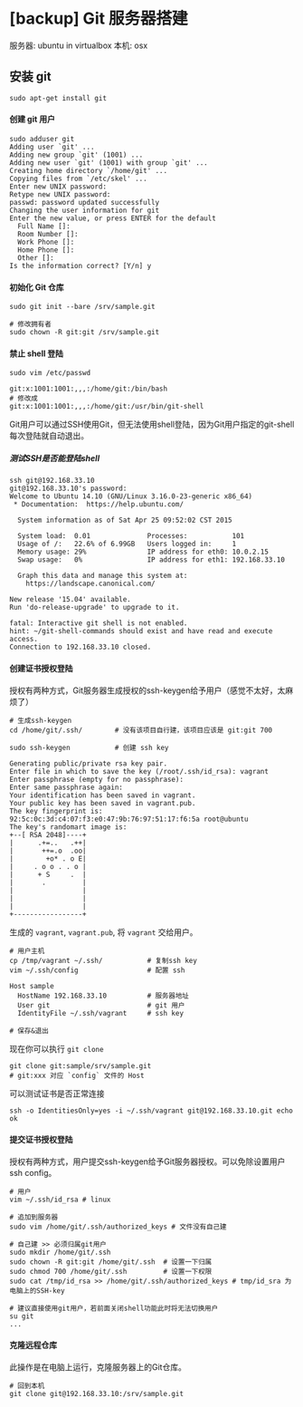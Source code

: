<!-- title: [backup] Git 服务器搭建 -->
<!-- author: <David Jones qowera@qq.com> -->
<!-- update: 2015年04月25日12:51:19 -->

# [backup] Git 服务器搭建

服务器: ubuntu in virtualbox
本机: osx

## 安装 git

```
sudo apt-get install git
```

#### 创建 git 用户

```
sudo adduser git
Adding user `git' ...
Adding new group `git' (1001) ...
Adding new user `git' (1001) with group `git' ...
Creating home directory `/home/git' ...
Copying files from `/etc/skel' ...
Enter new UNIX password:
Retype new UNIX password:
passwd: password updated successfully
Changing the user information for git
Enter the new value, or press ENTER for the default
  Full Name []:
  Room Number []:
  Work Phone []:
  Home Phone []:
  Other []:
Is the information correct? [Y/n] y
```

#### 初始化 Git 仓库

```
sudo git init --bare /srv/sample.git

# 修改拥有者
sudo chown -R git:git /srv/sample.git 
```

#### 禁止 shell 登陆

```
sudo vim /etc/passwd

git:x:1001:1001:,,,:/home/git:/bin/bash
# 修改成
git:x:1001:1001:,,,:/home/git:/usr/bin/git-shell
```

Git用户可以通过SSH使用Git，但无法使用shell登陆，因为Git用户指定的git-shell每次登陆就自动退出。

##### 测试SSH是否能登陆shell
```
ssh git@192.168.33.10
git@192.168.33.10's password:
Welcome to Ubuntu 14.10 (GNU/Linux 3.16.0-23-generic x86_64)
 * Documentation:  https://help.ubuntu.com/

  System information as of Sat Apr 25 09:52:02 CST 2015

  System load:  0.01              Processes:           101
  Usage of /:   22.6% of 6.99GB   Users logged in:     1
  Memory usage: 29%               IP address for eth0: 10.0.2.15
  Swap usage:   0%                IP address for eth1: 192.168.33.10

  Graph this data and manage this system at:
    https://landscape.canonical.com/

New release '15.04' available.
Run 'do-release-upgrade' to upgrade to it.

fatal: Interactive git shell is not enabled.
hint: ~/git-shell-commands should exist and have read and execute access.
Connection to 192.168.33.10 closed.
```

#### 创建证书授权登陆
授权有两种方式，Git服务器生成授权的ssh-keygen给予用户（感觉不太好，太麻烦了）

```
# 生成ssh-keygen
cd /home/git/.ssh/        # 没有该项目自行建，该项目应该是 git:git 700

sudo ssh-keygen           # 创建 ssh key

Generating public/private rsa key pair.
Enter file in which to save the key (/root/.ssh/id_rsa): vagrant
Enter passphrase (empty for no passphrase):
Enter same passphrase again:
Your identification has been saved in vagrant.
Your public key has been saved in vagrant.pub.
The key fingerprint is:
92:5c:0c:3d:c4:07:f3:e0:47:9b:76:97:51:17:f6:5a root@ubuntu
The key's randomart image is:
+--[ RSA 2048]----+
|      .+=..   .++|
|       ++=.o  .oo|
|        +o* . o E|
|     . o o . . o |
|      + S     .  |
|       .         |
|                 |
|                 |
|                 |
+-----------------+
```

生成的 `vagrant`, `vagrant.pub`, 将 `vagrant` 交给用户。

```
# 用户主机
cp /tmp/vagrant ~/.ssh/           # 复制ssh key
vim ~/.ssh/config                 # 配置 ssh

Host sample
  HostName 192.168.33.10          # 服务器地址
  User git                        # git 用户
  IdentityFile ~/.ssh/vagrant     # ssh key

# 保存&退出
```

现在你可以执行 `git clone`
```
git clone git:sample/srv/sample.git
# git:xxx 对应 `config` 文件的 Host
```

可以测试证书是否正常连接
```
ssh -o IdentitiesOnly=yes -i ~/.ssh/vagrant git@192.168.33.10.git echo ok
```

#### 提交证书授权登陆
授权有两种方式，用户提交ssh-keygen给予Git服务器授权。可以免除设置用户 ssh config。

```
# 用户
vim ~/.ssh/id_rsa # linux

# 追加到服务器
sudo vim /home/git/.ssh/authorized_keys # 文件没有自己建

# 自己建 >> 必须归属git用户
sudo mkdir /home/git/.ssh
sudo chown -R git:git /home/git/.ssh  # 设置一下归属
sudo chmod 700 /home/git/.ssh         # 设置一下权限
sudo cat /tmp/id_rsa >> /home/git/.ssh/authorized_keys # tmp/id_sra 为电脑上的SSH-key

# 建议直接使用git用户，若前面关闭shell功能此时将无法切换用户
su git
...
```

#### 克隆远程仓库

此操作是在电脑上运行，克隆服务器上的Git仓库。

```
# 回到本机
git clone git@192.168.33.10:/srv/sample.git
```
